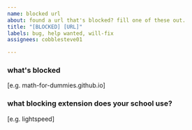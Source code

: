 ```yaml
---
name: blocked url
about: found a url that's blocked? fill one of these out.
title: "[BLOCKED] [URL]"
labels: bug, help wanted, will-fix
assignees: cobblesteve01

---
```


### what's blocked
[e.g. math-for-dummies.github.io]

### what blocking extension does your school use?
[e.g. lightspeed]
